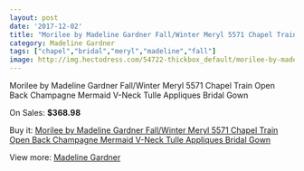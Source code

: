 ```yaml
---
layout: post
date: '2017-12-02'
title: "Morilee by Madeline Gardner Fall/Winter Meryl 5571 Chapel Train Open Back Champagne Mermaid V-Neck Tulle Appliques Bridal Gown"
category: Madeline Gardner
tags: ["chapel","bridal","meryl","madeline","fall"]
image: http://img.hectodress.com/54722-thickbox_default/morilee-by-madeline-gardner-fall-winter-meryl-5571-chapel-train-open-back-champagne-mermaid-v-neck-tulle-appliques-bridal-gown.jpg
---
```

Morilee by Madeline Gardner Fall/Winter Meryl 5571 Chapel Train Open Back Champagne Mermaid V-Neck Tulle Appliques Bridal Gown

On Sales: **$368.98**
<a href="https://www.hectodress.com/madeline-gardner/17048-morilee-by-madeline-gardner-fall-winter-meryl-5571-chapel-train-open-back-champagne-mermaid-v-neck-tulle-appliques-bridal-gown.html"><amp-img layout="responsive" width="600" height="600" src="//img.hectodress.com/54722-thickbox_default/morilee-by-madeline-gardner-fall-winter-meryl-5571-chapel-train-open-back-champagne-mermaid-v-neck-tulle-appliques-bridal-gown.jpg" alt="Morilee by Madeline Gardner Fall/Winter Meryl 5571 Chapel Train Open Back Champagne Mermaid V-Neck Tulle Appliques Bridal Gown 0" /></a>
<a href="https://www.hectodress.com/madeline-gardner/17048-morilee-by-madeline-gardner-fall-winter-meryl-5571-chapel-train-open-back-champagne-mermaid-v-neck-tulle-appliques-bridal-gown.html"><amp-img layout="responsive" width="600" height="600" src="//img.hectodress.com/54732-thickbox_default/morilee-by-madeline-gardner-fall-winter-meryl-5571-chapel-train-open-back-champagne-mermaid-v-neck-tulle-appliques-bridal-gown.jpg" alt="Morilee by Madeline Gardner Fall/Winter Meryl 5571 Chapel Train Open Back Champagne Mermaid V-Neck Tulle Appliques Bridal Gown 1" /></a>
<a href="https://www.hectodress.com/madeline-gardner/17048-morilee-by-madeline-gardner-fall-winter-meryl-5571-chapel-train-open-back-champagne-mermaid-v-neck-tulle-appliques-bridal-gown.html"><amp-img layout="responsive" width="600" height="600" src="//img.hectodress.com/54731-thickbox_default/morilee-by-madeline-gardner-fall-winter-meryl-5571-chapel-train-open-back-champagne-mermaid-v-neck-tulle-appliques-bridal-gown.jpg" alt="Morilee by Madeline Gardner Fall/Winter Meryl 5571 Chapel Train Open Back Champagne Mermaid V-Neck Tulle Appliques Bridal Gown 2" /></a>
<a href="https://www.hectodress.com/madeline-gardner/17048-morilee-by-madeline-gardner-fall-winter-meryl-5571-chapel-train-open-back-champagne-mermaid-v-neck-tulle-appliques-bridal-gown.html"><amp-img layout="responsive" width="600" height="600" src="//img.hectodress.com/54730-thickbox_default/morilee-by-madeline-gardner-fall-winter-meryl-5571-chapel-train-open-back-champagne-mermaid-v-neck-tulle-appliques-bridal-gown.jpg" alt="Morilee by Madeline Gardner Fall/Winter Meryl 5571 Chapel Train Open Back Champagne Mermaid V-Neck Tulle Appliques Bridal Gown 3" /></a>
<a href="https://www.hectodress.com/madeline-gardner/17048-morilee-by-madeline-gardner-fall-winter-meryl-5571-chapel-train-open-back-champagne-mermaid-v-neck-tulle-appliques-bridal-gown.html"><amp-img layout="responsive" width="600" height="600" src="//img.hectodress.com/54729-thickbox_default/morilee-by-madeline-gardner-fall-winter-meryl-5571-chapel-train-open-back-champagne-mermaid-v-neck-tulle-appliques-bridal-gown.jpg" alt="Morilee by Madeline Gardner Fall/Winter Meryl 5571 Chapel Train Open Back Champagne Mermaid V-Neck Tulle Appliques Bridal Gown 4" /></a>
<a href="https://www.hectodress.com/madeline-gardner/17048-morilee-by-madeline-gardner-fall-winter-meryl-5571-chapel-train-open-back-champagne-mermaid-v-neck-tulle-appliques-bridal-gown.html"><amp-img layout="responsive" width="600" height="600" src="//img.hectodress.com/54728-thickbox_default/morilee-by-madeline-gardner-fall-winter-meryl-5571-chapel-train-open-back-champagne-mermaid-v-neck-tulle-appliques-bridal-gown.jpg" alt="Morilee by Madeline Gardner Fall/Winter Meryl 5571 Chapel Train Open Back Champagne Mermaid V-Neck Tulle Appliques Bridal Gown 5" /></a>
<a href="https://www.hectodress.com/madeline-gardner/17048-morilee-by-madeline-gardner-fall-winter-meryl-5571-chapel-train-open-back-champagne-mermaid-v-neck-tulle-appliques-bridal-gown.html"><amp-img layout="responsive" width="600" height="600" src="//img.hectodress.com/54727-thickbox_default/morilee-by-madeline-gardner-fall-winter-meryl-5571-chapel-train-open-back-champagne-mermaid-v-neck-tulle-appliques-bridal-gown.jpg" alt="Morilee by Madeline Gardner Fall/Winter Meryl 5571 Chapel Train Open Back Champagne Mermaid V-Neck Tulle Appliques Bridal Gown 6" /></a>
<a href="https://www.hectodress.com/madeline-gardner/17048-morilee-by-madeline-gardner-fall-winter-meryl-5571-chapel-train-open-back-champagne-mermaid-v-neck-tulle-appliques-bridal-gown.html"><amp-img layout="responsive" width="600" height="600" src="//img.hectodress.com/54726-thickbox_default/morilee-by-madeline-gardner-fall-winter-meryl-5571-chapel-train-open-back-champagne-mermaid-v-neck-tulle-appliques-bridal-gown.jpg" alt="Morilee by Madeline Gardner Fall/Winter Meryl 5571 Chapel Train Open Back Champagne Mermaid V-Neck Tulle Appliques Bridal Gown 7" /></a>
<a href="https://www.hectodress.com/madeline-gardner/17048-morilee-by-madeline-gardner-fall-winter-meryl-5571-chapel-train-open-back-champagne-mermaid-v-neck-tulle-appliques-bridal-gown.html"><amp-img layout="responsive" width="600" height="600" src="//img.hectodress.com/54725-thickbox_default/morilee-by-madeline-gardner-fall-winter-meryl-5571-chapel-train-open-back-champagne-mermaid-v-neck-tulle-appliques-bridal-gown.jpg" alt="Morilee by Madeline Gardner Fall/Winter Meryl 5571 Chapel Train Open Back Champagne Mermaid V-Neck Tulle Appliques Bridal Gown 8" /></a>
<a href="https://www.hectodress.com/madeline-gardner/17048-morilee-by-madeline-gardner-fall-winter-meryl-5571-chapel-train-open-back-champagne-mermaid-v-neck-tulle-appliques-bridal-gown.html"><amp-img layout="responsive" width="600" height="600" src="//img.hectodress.com/54724-thickbox_default/morilee-by-madeline-gardner-fall-winter-meryl-5571-chapel-train-open-back-champagne-mermaid-v-neck-tulle-appliques-bridal-gown.jpg" alt="Morilee by Madeline Gardner Fall/Winter Meryl 5571 Chapel Train Open Back Champagne Mermaid V-Neck Tulle Appliques Bridal Gown 9" /></a>
<a href="https://www.hectodress.com/madeline-gardner/17048-morilee-by-madeline-gardner-fall-winter-meryl-5571-chapel-train-open-back-champagne-mermaid-v-neck-tulle-appliques-bridal-gown.html"><amp-img layout="responsive" width="600" height="600" src="//img.hectodress.com/54723-thickbox_default/morilee-by-madeline-gardner-fall-winter-meryl-5571-chapel-train-open-back-champagne-mermaid-v-neck-tulle-appliques-bridal-gown.jpg" alt="Morilee by Madeline Gardner Fall/Winter Meryl 5571 Chapel Train Open Back Champagne Mermaid V-Neck Tulle Appliques Bridal Gown 10" /></a>

Buy it: [Morilee by Madeline Gardner Fall/Winter Meryl 5571 Chapel Train Open Back Champagne Mermaid V-Neck Tulle Appliques Bridal Gown](https://www.hectodress.com/madeline-gardner/17048-morilee-by-madeline-gardner-fall-winter-meryl-5571-chapel-train-open-back-champagne-mermaid-v-neck-tulle-appliques-bridal-gown.html "Morilee by Madeline Gardner Fall/Winter Meryl 5571 Chapel Train Open Back Champagne Mermaid V-Neck Tulle Appliques Bridal Gown")

View more: [Madeline Gardner](https://www.hectodress.com/107-madeline-gardner "Madeline Gardner")